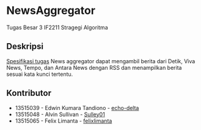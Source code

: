 # NewsAggregator
Tugas Besar 3 IF2211 Stragegi Algoritma

## Deskripsi
[Spesifikasi tugas](http://informatika.stei.itb.ac.id/~rinaldi.munir/Stmik/2016-2017/Tugas-Besar-3-IF2211-2017.doc)
News aggregator dapat mengambil berita dari Detik, Viva News, Tempo, dan Antara News dengan RSS dan menampilkan berita sesuai kata kunci tertentu.

## Kontributor
* 13515039 - Edwin Kumara Tandiono - [echo-delta](https://github.com/echo-delta)
* 13515048 - Alvin Sullivan - [Sulley01](https://github.com/Sulley01)
* 13515065 - Felix Limanta - [felixlimanta](https://github.com/felixlimanta)
